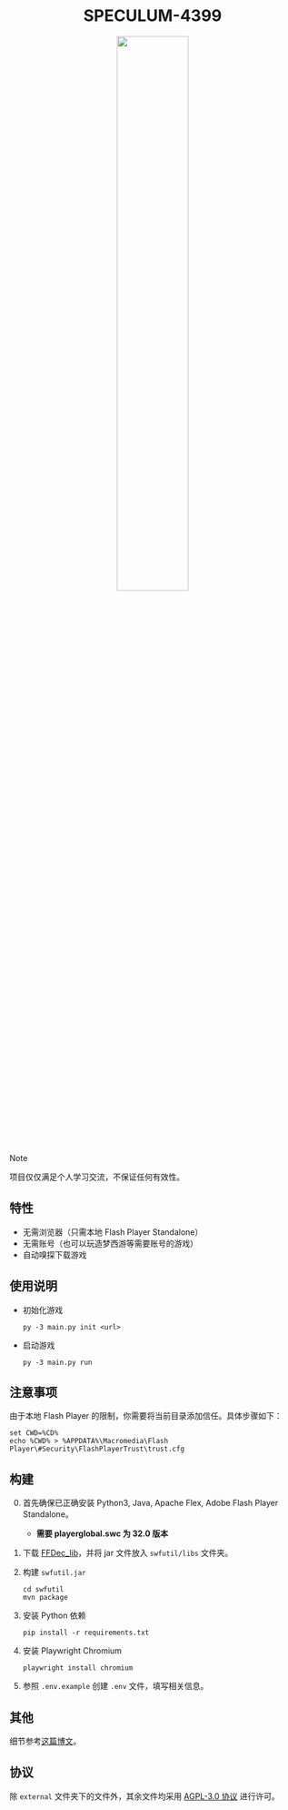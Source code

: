<h1 align=center>SPECULUM-4399</h1>
<p align=center></div><img src="ARCHITECTURE.png" style="width: 50%;"/></p>

> [!NOTE]
> 项目仅仅满足个人学习交流，不保证任何有效性。

## 特性
- 无需浏览器（只需本地 Flash Player Standalone）
- 无需账号（也可以玩造梦西游等需要账号的游戏）
- 自动嗅探下载游戏

## 使用说明
- 初始化游戏
    ```shell
    py -3 main.py init <url>
    ```
- 启动游戏
    ```shell
    py -3 main.py run
    ```

## 注意事项

由于本地 Flash Player 的限制，你需要将当前目录添加信任。具体步骤如下：
```shell
set CWD=%CD%
echo %CWD% > %APPDATA%\Macromedia\Flash Player\#Security\FlashPlayerTrust\trust.cfg
```

## 构建

0. 首先确保已正确安装 Python3, Java, Apache Flex, Adobe Flash Player Standalone。
    - **需要 playerglobal.swc 为 32.0 版本**

1. 下载 [FFDec_lib](https://github.com/jindrapetrik/jpexs-decompiler/tree/master/libsrc/ffdec_lib)，并将 jar 文件放入 `swfutil/libs` 文件夹。

2. 构建 `swfutil.jar`
    ```shell
    cd swfutil
    mvn package
    ```


3. 安装 Python 依赖
    ```shell
    pip install -r requirements.txt
    ```

4. 安装 Playwright Chromium
    ```shell
    playwright install chromium
    ```

5. 参照 `.env.example` 创建 `.env` 文件，填写相关信息。

## 其他
细节参考[这篇博文](https://blog.itsmygo.tech/posts/play-an-4399-flash-game-offline/)。

## 协议
除 `external` 文件夹下的文件外，其余文件均采用 [AGPL-3.0 协议](LICENSE) 进行许可。
